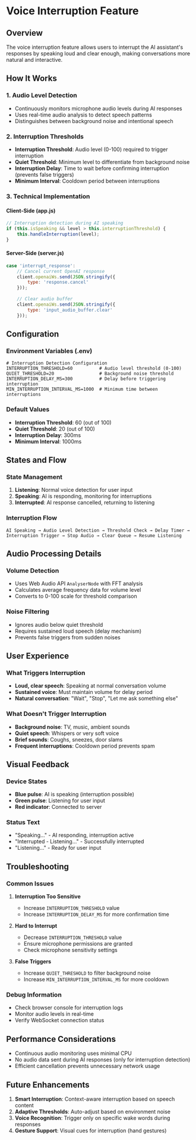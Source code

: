 # Voice Interruption Feature

## Overview
The voice interruption feature allows users to interrupt the AI assistant's responses by speaking loud and clear enough, making conversations more natural and interactive.

## How It Works

### 1. Audio Level Detection
- Continuously monitors microphone audio levels during AI responses
- Uses real-time audio analysis to detect speech patterns
- Distinguishes between background noise and intentional speech

### 2. Interruption Thresholds
- **Interruption Threshold**: Audio level (0-100) required to trigger interruption
- **Quiet Threshold**: Minimum level to differentiate from background noise
- **Interruption Delay**: Time to wait before confirming interruption (prevents false triggers)
- **Minimum Interval**: Cooldown period between interruptions

### 3. Technical Implementation

#### Client-Side (app.js)
```javascript
// Interruption detection during AI speaking
if (this.isSpeaking && level > this.interruptionThreshold) {
    this.handleInterruption(level);
}
```

#### Server-Side (server.js)
```javascript
case 'interrupt_response':
    // Cancel current OpenAI response
    client.openaiWs.send(JSON.stringify({
        type: 'response.cancel'
    }));
    
    // Clear audio buffer
    client.openaiWs.send(JSON.stringify({
        type: 'input_audio_buffer.clear'
    }));
```

## Configuration

### Environment Variables (.env)
```env
# Interruption Detection Configuration
INTERRUPTION_THRESHOLD=60          # Audio level threshold (0-100)
QUIET_THRESHOLD=20                 # Background noise threshold
INTERRUPTION_DELAY_MS=300          # Delay before triggering interruption
MIN_INTERRUPTION_INTERVAL_MS=1000  # Minimum time between interruptions
```

### Default Values
- **Interruption Threshold**: 60 (out of 100)
- **Quiet Threshold**: 20 (out of 100)
- **Interruption Delay**: 300ms
- **Minimum Interval**: 1000ms

## States and Flow

### State Management
1. **Listening**: Normal voice detection for user input
2. **Speaking**: AI is responding, monitoring for interruptions
3. **Interrupted**: AI response cancelled, returning to listening

### Interruption Flow
```
AI Speaking → Audio Level Detection → Threshold Check → Delay Timer → Interruption Trigger → Stop Audio → Clear Queue → Resume Listening
```

## Audio Processing Details

### Volume Detection
- Uses Web Audio API `AnalyserNode` with FFT analysis
- Calculates average frequency data for volume level
- Converts to 0-100 scale for threshold comparison

### Noise Filtering
- Ignores audio below quiet threshold
- Requires sustained loud speech (delay mechanism)
- Prevents false triggers from sudden noises

## User Experience

### What Triggers Interruption
- **Loud, clear speech**: Speaking at normal conversation volume
- **Sustained voice**: Must maintain volume for delay period
- **Natural conversation**: "Wait", "Stop", "Let me ask something else"

### What Doesn't Trigger Interruption
- **Background noise**: TV, music, ambient sounds
- **Quiet speech**: Whispers or very soft voice
- **Brief sounds**: Coughs, sneezes, door slams
- **Frequent interruptions**: Cooldown period prevents spam

## Visual Feedback

### Device States
- **Blue pulse**: AI is speaking (interruption possible)
- **Green pulse**: Listening for user input
- **Red indicator**: Connected to server

### Status Text
- "Speaking..." - AI responding, interruption active
- "Interrupted - Listening..." - Successfully interrupted
- "Listening..." - Ready for user input

## Troubleshooting

### Common Issues

1. **Interruption Too Sensitive**
   - Increase `INTERRUPTION_THRESHOLD` value
   - Increase `INTERRUPTION_DELAY_MS` for more confirmation time

2. **Hard to Interrupt**
   - Decrease `INTERRUPTION_THRESHOLD` value
   - Ensure microphone permissions are granted
   - Check microphone sensitivity settings

3. **False Triggers**
   - Increase `QUIET_THRESHOLD` to filter background noise
   - Increase `MIN_INTERRUPTION_INTERVAL_MS` for more cooldown

### Debug Information
- Check browser console for interruption logs
- Monitor audio levels in real-time
- Verify WebSocket connection status

## Performance Considerations

- Continuous audio monitoring uses minimal CPU
- No audio data sent during AI responses (only for interruption detection)
- Efficient cancellation prevents unnecessary network usage

## Future Enhancements

1. **Smart Interruption**: Context-aware interruption based on speech content
2. **Adaptive Thresholds**: Auto-adjust based on environment noise
3. **Voice Recognition**: Trigger only on specific wake words during responses
4. **Gesture Support**: Visual cues for interruption (hand gestures)